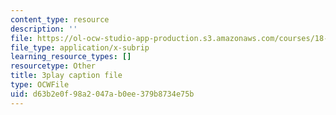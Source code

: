 ```yaml
---
content_type: resource
description: ''
file: https://ol-ocw-studio-app-production.s3.amazonaws.com/courses/18-06sc-linear-algebra-fall-2011/d63b2e0f98a2047ab0ee379b8734e75b_vF7eyJ2g3kU.srt
file_type: application/x-subrip
learning_resource_types: []
resourcetype: Other
title: 3play caption file
type: OCWFile
uid: d63b2e0f-98a2-047a-b0ee-379b8734e75b
---
```

